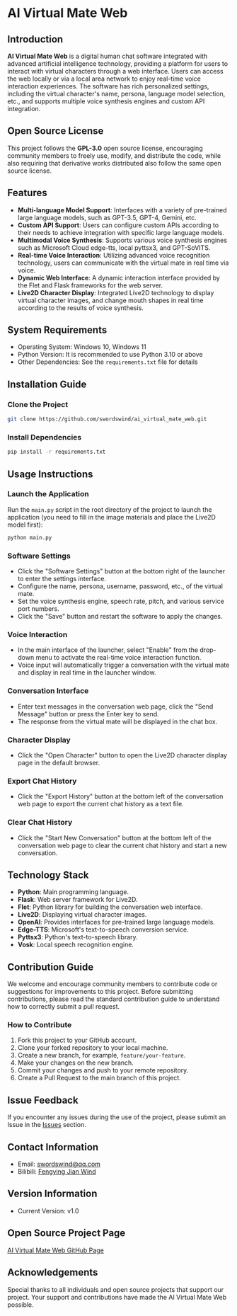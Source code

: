 # AI Virtual Mate Web

## Introduction

**AI Virtual Mate Web** is a digital human chat software integrated with advanced artificial intelligence technology, providing a platform for users to interact with virtual characters through a web interface. Users can access the web locally or via a local area network to enjoy real-time voice interaction experiences. The software has rich personalized settings, including the virtual character's name, persona, language model selection, etc., and supports multiple voice synthesis engines and custom API integration.

## Open Source License

This project follows the **GPL-3.0** open source license, encouraging community members to freely use, modify, and distribute the code, while also requiring that derivative works distributed also follow the same open source license.

## Features

- **Multi-language Model Support**: Interfaces with a variety of pre-trained large language models, such as GPT-3.5, GPT-4, Gemini, etc.
- **Custom API Support**: Users can configure custom APIs according to their needs to achieve integration with specific large language models.
- **Multimodal Voice Synthesis**: Supports various voice synthesis engines such as Microsoft Cloud edge-tts, local pyttsx3, and GPT-SoVITS.
- **Real-time Voice Interaction**: Utilizing advanced voice recognition technology, users can communicate with the virtual mate in real time via voice.
- **Dynamic Web Interface**: A dynamic interaction interface provided by the Flet and Flask frameworks for the web server.
- **Live2D Character Display**: Integrated Live2D technology to display virtual character images, and change mouth shapes in real time according to the results of voice synthesis.

## System Requirements

- Operating System: Windows 10, Windows 11
- Python Version: It is recommended to use Python 3.10 or above
- Other Dependencies: See the `requirements.txt` file for details

## Installation Guide

### Clone the Project

```bash
git clone https://github.com/swordswind/ai_virtual_mate_web.git 
```

### Install Dependencies

```bash
pip install -r requirements.txt
```

## Usage Instructions

### Launch the Application

Run the `main.py` script in the root directory of the project to launch the application (you need to fill in the image materials and place the Live2D model first):

```bash
python main.py
```

### Software Settings

- Click the "Software Settings" button at the bottom right of the launcher to enter the settings interface.
- Configure the name, persona, username, password, etc., of the virtual mate.
- Set the voice synthesis engine, speech rate, pitch, and various service port numbers.
- Click the "Save" button and restart the software to apply the changes.

### Voice Interaction

- In the main interface of the launcher, select "Enable" from the drop-down menu to activate the real-time voice interaction function.
- Voice input will automatically trigger a conversation with the virtual mate and display in real time in the launcher window.

### Conversation Interface

- Enter text messages in the conversation web page, click the "Send Message" button or press the Enter key to send.
- The response from the virtual mate will be displayed in the chat box.

### Character Display

- Click the "Open Character" button to open the Live2D character display page in the default browser.

### Export Chat History

- Click the "Export History" button at the bottom left of the conversation web page to export the current chat history as a text file.

### Clear Chat History

- Click the "Start New Conversation" button at the bottom left of the conversation web page to clear the current chat history and start a new conversation.

## Technology Stack

- **Python**: Main programming language.
- **Flask**: Web server framework for Live2D.
- **Flet**: Python library for building the conversation web interface.
- **Live2D**: Displaying virtual character images.
- **OpenAI**: Provides interfaces for pre-trained large language models.
- **Edge-TTS**: Microsoft's text-to-speech conversion service.
- **Pyttsx3**: Python's text-to-speech library.
- **Vosk**: Local speech recognition engine.

## Contribution Guide

We welcome and encourage community members to contribute code or suggestions for improvements to this project. Before submitting contributions, please read the standard contribution guide to understand how to correctly submit a pull request.

### How to Contribute

1. Fork this project to your GitHub account.
2. Clone your forked repository to your local machine.
3. Create a new branch, for example, `feature/your-feature`.
4. Make your changes on the new branch.
5. Commit your changes and push to your remote repository.
6. Create a Pull Request to the main branch of this project.

## Issue Feedback

If you encounter any issues during the use of the project, please submit an Issue in the [Issues](https://github.com/swordswind/ai_virtual_mate_web/issues) section.

## Contact Information

- Email: swordswind@qq.com
- Bilibili: [Fengying Jian Wind](https://space.bilibili.com/106439263)

## Version Information

- Current Version: v1.0

## Open Source Project Page

[AI Virtual Mate Web GitHub Page](https://github.com/swordswind/ai_virtual_mate_web) 

## Acknowledgements

Special thanks to all individuals and open source projects that support our project. Your support and contributions have made the AI Virtual Mate Web possible.
